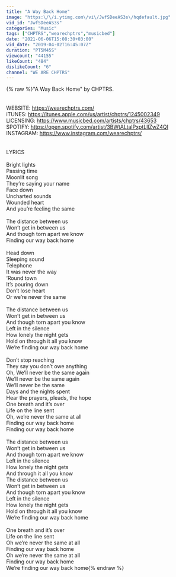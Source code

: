```yaml
---
title: "A Way Back Home"
image: "https:\/\/i.ytimg.com\/vi\/JwfSDeeAS3s\/hqdefault.jpg"
vid_id: "JwfSDeeAS3s"
categories: "Music"
tags: ["CHPTRS","wearechptrs","musicbed"]
date: "2021-06-06T15:08:30+03:00"
vid_date: "2019-04-02T16:45:07Z"
duration: "PT5M45S"
viewcount: "44155"
likeCount: "484"
dislikeCount: "6"
channel: "WE ARE CHPTRS"
---
```

{% raw %}&quot;A Way Back Home&quot; by CHPTRS.<br /><br /><br />WEBSITE: <a rel="nofollow" target="blank" href="https://wearechptrs.com/">https://wearechptrs.com/</a><br />iTUNES: <a rel="nofollow" target="blank" href="https://itunes.apple.com/us/artist/chptrs/1245002349">https://itunes.apple.com/us/artist/chptrs/1245002349</a><br />LICENSING: <a rel="nofollow" target="blank" href="https://www.musicbed.com/artists/chptrs/43653">https://www.musicbed.com/artists/chptrs/43653</a><br />SPOTIFY: <a rel="nofollow" target="blank" href="https://open.spotify.com/artist/3BWtALtalPxptLllZwZ4QI">https://open.spotify.com/artist/3BWtALtalPxptLllZwZ4QI</a><br />INSTAGRAM: <a rel="nofollow" target="blank" href="https://www.instagram.com/wearechptrs/">https://www.instagram.com/wearechptrs/</a><br /><br /><br />LYRICS<br /><br />Bright lights<br />Passing time<br />Moonlit song<br />They’re saying your name<br />Face down<br />Uncharted sounds<br />Wounded heart<br />And you’re feeling the same<br /><br />The distance between us<br />Won’t get in between us<br />And though torn apart we know<br />Finding our way back home<br /><br />Head down<br />Sleeping sound<br />Telephone<br />It was never the way<br />‘Round town<br />It’s pouring down<br />Don’t lose heart<br />Or we’re never the same<br /><br />The distance between us<br />Won’t get in between us<br />And though torn apart you know<br />Left in the silence<br />How lonely the night gets<br />Hold on through it all you know<br />We’re finding our way back home<br /><br />Don’t stop reaching<br />They say you don’t owe anything<br />Oh, We’ll never be the same again<br />We’ll never be the same again<br />We’ll never be the same<br />Days and the nights spent<br />Hear the prayers, pleads, the hope<br />One breath and it’s over<br />Life on the line sent<br />Oh, we’re never the same at all<br />Finding our way back home<br />Finding our way back home<br /><br />The distance between us<br />Won’t get in between us<br />And though torn apart we know<br />Left in the silence<br />How lonely the night gets<br />And through it all you know<br />The distance between us<br />Won’t get in between us<br />And though torn apart you know<br />Left in the silence<br />How lonely the night gets<br />Hold on through it all you know<br />We’re finding our way back home<br /><br />One breath and it’s over<br />Life on the line sent<br />Oh we’re never the same at all<br />Finding our way back home<br />Oh we’re never the same at all<br />Finding our way back home<br />We’re finding our way back home{% endraw %}
